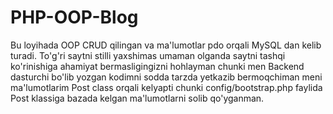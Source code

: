 # PHP-OOP-Blog
Bu loyihada OOP CRUD qilingan va ma'lumotlar pdo orqali MySQL dan kelib turadi. To'g'ri saytni stilli yaxshimas umaman olganda saytni tashqi ko'rinishiga ahamiyat bermasligingizni hohlayman chunki men Backend dasturchi bo'lib yozgan kodimni sodda tarzda yetkazib bermoqchiman meni ma'lumotlarim Post class orqali kelyapti chunki config/bootstrap.php faylida  Post klassiga bazada kelgan ma'lumotlarni solib qo'yganman. 